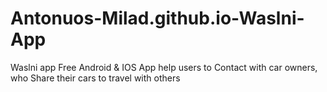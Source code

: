 # Antonuos-Milad.github.io-Waslni-App
Waslni app Free Android &amp; IOS App help users to Contact with car owners, who Share their cars to travel with others 
